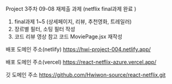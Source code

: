 Project 3주차 09-08 재제출 과제 (netflix final과제 완료 )

1. final과제 1~5 (상세페이지, 리뷰, 추천영화, 트레일러)
2. 장르별 필터, 소팅 필터 작성
3. 코드 리뷰 영상 참고 코드 MoviePage.jsx 재작성

배포 도메인 주소(netlify)
https://hwi-project-004.netlify.app/

배포 도메인 주소(vercel)
https://react-netflix-azure.vercel.app/

깃 도메인 주소
https://github.com/Hwiwon-source/react-netflix.git
